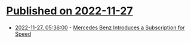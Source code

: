 # [Published on 2022-11-27](index.md)

* [2022-11-27, 05:36:00](https://soylentnews.org/article.pl?sid=22/11/26/0448216&from=rss) - [Mercedes Benz Introduces a Subscription for Speed](https://soylentnews.org/article.pl?sid=22/11/26/0448216&from=rss)
